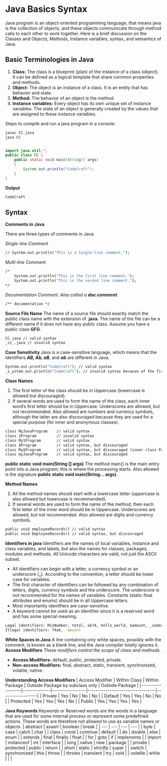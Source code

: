 # Java Basics Syntax

Java program is an object-oriented programming language, that means java is the collection of objects, and these objects communicate through method calls to each other to work together. Here is a brief discussion on the Classes and Objects, Methods, Instance variables, syntax, and semantics of Java.

## Basic Terminologies in Java

 1. **Class:** The class is a blueprint (plan) of the instance of a class (object). It can be defined as a logical template that share common properties and methods.
 2. **Object:** The object is an instance of a class. It is an entity that has behavior and state.
 3. **Method:** The behavior of an object is the method.
 4. **Instance variables:** Every object has its own unique set of instance variables. The state of an object is generally created by the values that are assigned to these instance variables.
 
<next page>

Steps to compile and run a java program in a console:

```bat
javac CC.java
java CC
```
```java

import java.util.*;
public class CC {
	public static void main(String[] args)
	{
		System.out.println("CodeCraft");
	}
}

```
**Output**
```bat
CodeCraft
```

## Syntax

**Comments in Java**

There are three types of comments in Java.

  *Single-line Comment*
```bat
// System.out.println("This is a Single-line comment.");
```
  *Multi-line Comment*
```bat
/*
    System.out.println("This is the first line comment.");
    System.out.println("This is the second line comment.");
*/
```
  *Documentation Comment. Also called a **doc comment**.*
```bat
/** documentation */
```

<next page>

**Source File Name**
The name of a source file should exactly match the public class name with the extension of .**java**. The name of the file can be a different name if it does not have any public class. Assume you have a public class **GFG**.
```bat
CC.java // valid syntax
_cc_.java // invalid syntax
```
<next page>

**Case Sensitivity**
Java is a case-sensitive language, which means that the identifiers _**AB, Ab, aB**_,  and _**ab**_ are different in Java.
```bat
System.out.println("CodeCraft"); // valid syntax
_s_ystem.out.println("CodeCraft"); // invalid syntax because of the first letter of System keyword is always uppercase.
```
<next page>

**Class Names**

 1. The first letter of the class should be in Uppercase (lowercase is allowed but discouraged).
 2. If several words are used to form the name of the class, each inner word’s first letter should be in Uppercase. Underscores are allowed, but not recommended. Also allowed are numbers and currency symbols, although the latter are also discouraged because they are used for a special purpose (for inner and anonymous classes).
```bat
class MyJavaProgram    // valid syntax
class 1Program         // invalid syntax
class My1Program       // valid syntax
class $Program         // valid syntax, but discouraged
class My$Program       // valid syntax, but discouraged (inner class Program inside the class My)
class myJavaProgram    // valid syntax, but discouraged
```
<next page>

****public static void main(String [] args)****
The method main() is the main entry point into a Java program; this is where the processing starts. Also allowed is the signature **public static void main(String… args)**.

<next page>

**Method Names**

 1. All the method names should start with a lowercase letter (uppercase is also allowed but lowercase is recommended).
 2. If several words are used to form the name of the method, then each first letter of the inner word should be in Uppercase. Underscores are allowed, but not recommended. Also allowed are digits and currency symbols.
```bat
public void employeeRecords() // valid syntax
public void EmployeeRecords() // valid syntax, but discouraged
``` 

<next page>

**Identifiers in java**
Identifiers are the names of local variables, instance and class variables, and labels, but also the names for classes, packages, modules and methods. All Unicode characters are valid, not just the ASCII subset.

 - All identifiers can begin with a letter, a currency symbol or an underscore (**_**). According to the convention, a letter should be lower case for variables.
 - The first character of identifiers can be followed by any combination of letters, digits, currency symbols and the underscore. The underscore is not recommended for the names of variables. Constants (static final attributes and enums) should be in all Uppercase letters.
 - Most importantly identifiers are case-sensitive.
 - A keyword cannot be used as an identifier since it is a reserved word and has some special meaning.
```bat
Legal identifiers: MinNumber, total, ak74, hello_world, $amount, _under_value
Illegal identifiers: 74ak, -amount
``` 
<next page>

**White Spaces in Java**
A line containing only white spaces, possibly with the comment, is known as a blank line, and the Java compiler totally ignores it.
<next page>
**Access Modifiers**
*These modifiers control the scope of class and methods.*
-   **Access Modifiers:**  default, public, protected, private.
-    **Non-access Modifiers:**  final, abstract, static, transient, synchronized, volatile, native.
<next page>

**Understanding Access Modifiers**
| Access Modifier | Within Class | Within Package | Outside Package by subclass only | Outside Package |
|------------------|--------------|-----------------|----------------------------------|------------------|
| Private          | Yes          | No              | No                               | No               |
| Default          | Yes          | Yes             | No                               | No               |
| Protected        | Yes          | Yes             | Yes                              | No               |
| Public           | Yes          | Yes             | Yes                              | Yes              |

<next page>

**Java Keywords**
Keywords or Reserved words are the words in a language that are used for some internal process or represent some predefined actions. These words are therefore not allowed to use as variable names or objects.
| abstract | assert | boolean | break |
| --- | --- | --- | --- |
| byte | case | catch | char |
| class | const | continue | default |
| do | double | else | enum |
| extends | final | finally | float |
| for | goto | if | implements |
| import | instanceof | int | interface |
| long | native | new | package |
| private | protected | public | return |
| short | static | strictfp | super |
| switch | synchronized | this | throw |
| throws | transient | try | void |
| volatile | while | | |
